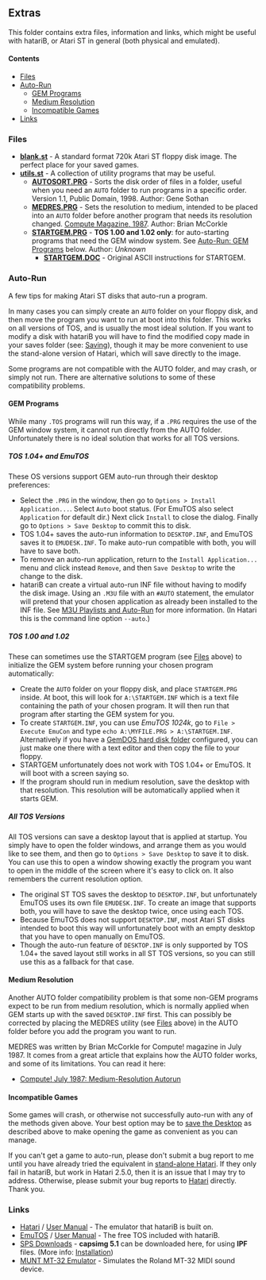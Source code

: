 ## Extras
This folder contains extra files, information and links, which might be useful with hatariB, or Atari ST in general (both physical and emulated).

#### Contents
* [Files](#Files)
* [Auto-Run](#Auto-Run)
  * [GEM Programs](#GEM-Programs)
  * [Medium Resolution](#Medium-Resolution)
  * [Incompatible Games](#Incompatible-Games)
* [Links](#Links)

### Files

* [**blank.st**](../../../raw/main/extras/blank.st) - A standard format 720k Atari ST floppy disk image. The perfect place for your saved games.
* [**utils.st**](../../../raw/main/extras/utils.st) - A collection of utility programs that may be useful.
  * [**AUTOSORT.PRG**](../../../raw/main/extras/AUTOSORT.PRG) - Sorts the disk order of files in a folder, useful when you need an `AUTO` folder to run programs in a specific order. Version 1.1, Public Domain, 1998. Author: Gene Sothan
  * [**MEDRES.PRG**](../../../raw/main/extras/MEDRES.PRG) - Sets the resolution to medium, intended to be placed into an `AUTO` folder before another program that needs its resolution changed. [Compute Magazine, 1987](https://www.atarimagazines.com/compute/issue86/057_1_Medium-Resolution_Autorun.php). Author: Brian McCorkle
  * [**STARTGEM.PRG**](../../../raw/main/extras/STARTGEM.PRG) - **TOS 1.00 and 1.02 only**: for auto-starting programs that need the GEM window system. See [Auto-Run: GEM Programs](#GEM-Programs) below. Author: *Unknown*
    * [**STARTGEM.DOC**](../../../raw/main/extras/STARTGEM.DOC) - Original ASCII instructions for STARTGEM.

### Auto-Run

A few tips for making Atari ST disks that auto-run a program.

In many cases you can simply create an `AUTO` folder on your floppy disk, and then move the program you want to run at boot into this folder. This works on all versions of TOS, and is usually the most ideal solution. If you want to modify a disk with hatariB you will have to find the modified copy made in your saves folder (see: [Saving](../#Saving)), though it may be more convenient to use the stand-alone version of Hatari, which will save directly to the image.

Some programs are not compatible with the AUTO folder, and may crash, or simply not run. There are alternative solutions to some of these compatibility problems.

#### GEM Programs

While many `.TOS` programs will run this way, if a `.PRG` requires the use of the GEM window system, it cannot run directly from the AUTO folder. Unfortunately there is no ideal solution that works for all TOS versions.

##### TOS 1.04+ and EmuTOS
These OS versions support GEM auto-run through their desktop preferences:
  * Select the `.PRG` in the window, then go to `Options > Install Application...`. Select `Auto` boot status. (For EmuTOS also select `Application` for default dir.) Next click `Install` to close the dialog. Finally go to `Options > Save Desktop` to commit this to disk.
  * TOS 1.04+ saves the auto-run information to `DESKTOP.INF`, and EmuTOS saves it to `EMUDESK.INF`. To make auto-run compatible with both, you will have to save both.
  * To remove an auto-run application, return to the `Install Application...` menu and click instead `Remove`, and then `Save Desktop` to write the change to the disk.
  * hatariB can create a virtual auto-run INF file without having to modify the disk image. Using an `.M3U` file with an `#AUTO` statement, the emulator will pretend that your chosen application as already been installed to the INF file. See [M3U Playlists and Auto-Run](../#M3U-Playlists-and-Auto-Run) for more information. (In Hatari this is the command line option `--auto`.)

##### TOS 1.00 and 1.02
These can sometimes use the STARTGEM program (see [Files](#Files) above) to initialize the GEM system before running your chosen program automatically:
  * Create the `AUTO` folder on your floppy disk, and place `STARTGEM.PRG` inside. At boot, this will look for `A:\STARTGEM.INF` which is a text file containing the path of your chosen program. It will then run that program after starting the GEM system for you.
  * To create `STARTGEM.INF`, you can use *EmuTOS 1024k*, go to `File > Execute EmuCon` and type `echo A:\MYFILE.PRG > A:\STARTGEM.INF`. Alternatively if you have a [GemDOS hard disk folder](../#Hard-Disks) configured, you can just make one there with a text editor and then copy the file to your floppy.
  * STARTGEM unfortunately does not work with TOS 1.04+ or EmuTOS. It will boot with a screen saying so.
  * If the program should run in medium resolution, save the desktop with that resolution. This resolution will be automatically applied when it starts GEM.

##### All TOS Versions
All TOS versions can save a desktop layout that is applied at startup. You simply have to open the folder windows, and arrange them as you would like to see them, and then go to `Options > Save Desktop` to save it to disk. You can use this to open a window showing exactly the program you want to open in the middle of the screen where it's easy to click on. It also remembers the current resolution option.
  * The original ST TOS saves the desktop to `DESKTOP.INF`, but unfortunately EmuTOS uses its own file `EMUDESK.INF`. To create an image that supports both, you will have to save the desktop twice, once using each TOS.
  * Because EmuTOS does not support `DESKTOP.INF`, most Atari ST disks intended to boot this way will unfortunately boot with an empty desktop that you have to open manually on EmuTOS.
  * Though the auto-run feature of `DESKTOP.INF` is only supported by TOS 1.04+ the saved layout still works in all ST TOS versions, so you can still use this as a fallback for that case.

#### Medium Resolution

Another AUTO folder compatibility problem is that some non-GEM programs expect to be run from medium resolution, which is normally applied when GEM starts up with the saved `DESKTOP.INF` first. This can possibly be corrected by placing the MEDRES utility (see [Files](#Files) above) in the AUTO folder before you add the program you want to run.

MEDRES was written by Brian McCorkle for Compute! magazine in July 1987. It comes from a great article that explains how the AUTO folder works, and some of its limitations. You can read it here:
  * [Compute! July 1987: Medium-Resolution Autorun](https://www.atarimagazines.com/compute/issue86/057_1_Medium-Resolution_Autorun.php)

#### Incompatible Games

Some games will crash, or otherwise not successfully auto-run with any of the methods given above. Your best option may be to [save the Desktop](#All-TOS-Versions) as described above to make opening the game as convenient as you can manage.

If you can't get a game to auto-run, please don't submit a bug report to me until you have already tried the equivalent in [stand-alone Hatari]((https://hatari.tuxfamily.org/download.html)). If they only fail in hatariB, but work in Hatari 2.5.0, then it is an issue that I may try to address. Otherwise, please submit your bug reports to [Hatari](https://hatari.tuxfamily.org/) directly. Thank you.

### Links

  * [Hatari](https://hatari.tuxfamily.org/) / [User Manual](https://hatari.tuxfamily.org/doc/manual.html) - The emulator that hatariB is built on.
  * [EmuTOS](https://emutos.sourceforge.io/) / [User Manual](https://emutos.github.io/manual/) - The free TOS included with hatariB.
  * [SPS Downloads](http://www.softpres.org/download) - **capsimg 5.1** can be downloaded here, for using **IPF** files. (More info: [Installation](../#Installation))
  * [MUNT MT-32 Emulator](url=https://sourceforge.net/projects/munt/) - Simulates the Roland MT-32 MIDI sound device.
